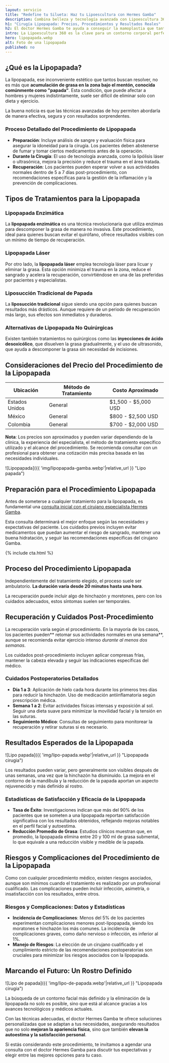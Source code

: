 ```yaml
---
layout: servicio
title: "Redefine tu Silueta: Haz tu Lipoescultura con Hermes Gamba"
description: Combina belleza y tecnología avanzada con Lipoescultura 360. ¡Descubre cómo puede mejorar tu apariencia ahora! Haz la tuya tranquila con el cirujano HERMES GAMBA
h1: "Cirugía Lipopapada: Precios, Procedimientos y Resultados Reales"
h2: El doctor Hermes Gamba te ayuda a conseguir la mamoplastia que tanto deseas
intro: La Lipoescultura 360 es la clave para un contorno corporal perfecto. ¡Descubre cómo puede beneficiarte hoy!
hero: lipopapada.webp
alt: Foto de una lipopapada
published: no
---
```

## ¿Qué es la Lipopapada?

La lipopapada, ese inconveniente estético que tantos buscan resolver, no es más que **acumulación de grasa en la zona bajo el mentón, conocida comúnmente como "papada"**. Esta condición, que puede afectar a hombres y mujeres indistintamente, suele ser difícil de eliminar solo con dieta y ejercicio.

La buena noticia es que las técnicas avanzadas de hoy permiten abordarla de manera efectiva, segura y con resultados sorprendentes.

### Proceso Detallado del Procedimiento de Lipopapada

- **Preparación**: Incluye análisis de sangre y evaluación física para asegurar la idoneidad para la cirugía. Los pacientes deben abstenerse de fumar y tomar ciertos medicamentos antes de la operación.
- **Durante la Cirugía**: El uso de tecnología avanzada, como la lipólisis láser o ultrasónica, mejora la precisión y reduce el trauma en el área tratada.
- **Recuperación**: Los pacientes pueden esperar volver a sus actividades normales dentro de 5 a 7 días post-procedimiento, con recomendaciones específicas para la gestión de la inflamación y la prevención de complicaciones.

## Tipos de Tratamientos para la Lipopapada

### Lipopapada Enzimática

La **lipopapada enzimática** es una técnica revolucionaria que utiliza enzimas para descomponer la grasa de manera no invasiva. Este procedimiento, ideal para quienes buscan evitar el quirófano, ofrece resultados visibles con un mínimo de tiempo de recuperación.

### Lipopapada Láser

Por otro lado, la **lipopapada láser** emplea tecnología láser para licuar y eliminar la grasa. Esta opción minimiza el trauma en la zona, reduce el sangrado y acelera la recuperación, convirtiéndose en una de las preferidas por pacientes y especialistas.

### Liposucción Tradicional de Papada

La **liposucción tradicional** sigue siendo una opción para quienes buscan resultados más drásticos. Aunque requiere de un periodo de recuperación más largo, sus efectos son inmediatos y duraderos.

### Alternativas de Lipopapada No Quirúrgicas

Existen también tratamientos no quirúrgicos como las **inyecciones de ácido desoxicólico**, que disuelven la grasa gradualmente, y el uso de ultrasonido, que ayuda a descomponer la grasa sin necesidad de incisiones.

## Consideraciones del Precio del Procedimiento de la Lipopapada

| Ubicación       | Método de Tratamiento | Costo Aproximado       |
|-----------------|-----------------------|------------------------|
| Estados Unidos  | General               | $1,500 - $5,000 USD    |
| México          | General               | $800 - $2,500 USD      |
| Colombia        | General               | $700 - $2,000 USD      |

**Nota**: Los precios son aproximados y pueden variar dependiendo de la clínica, la experiencia del especialista, el método de tratamiento específico utilizado y el alcance del procedimiento. Se recomienda consultar con un profesional para obtener una cotización más precisa basada en las necesidades individuales.

![Lipopapada]({{ 'img/lipopapada-gamba.webp'|relative_url }} "Lipo papada")

## Preparación para el Procedimiento Lipopapada

Antes de someterse a cualquier tratamiento para la lipopapada, es fundamental una [consulta inicial con el cirujano especialista Hermes Gamba]({{'contacto'|relative_url}}).

Esta consulta determinará el mejor enfoque según las necesidades y expectativas del paciente. Los cuidados previos incluyen evitar medicamentos que puedan aumentar el riesgo de sangrado, mantener una buena hidratación, y seguir las recomendaciones específicas del cirujano Gamba.

{% include cta.html %}

## Proceso del Procedimiento Lipopapada

Independientemente del tratamiento elegido, el proceso suele ser ambulatorio. **La duración varía desde 20 minutos hasta una hora**.

La recuperación puede incluir algo de hinchazón y moretones, pero con los cuidados adecuados, estos síntomas suelen ser temporales.

## Recuperación y Cuidados Post-Procedimiento

La recuperación varía según el procedimiento. En la mayoría de los casos, los pacientes pueden** retomar sus actividades normales en una semana**, aunque se recomienda evitar ejercicio intenso *durante al menos dos semanas*.

Los cuidados post-procedimiento incluyen aplicar compresas frías, mantener la cabeza elevada y seguir las indicaciones específicas del médico.

### Cuidados Postoperatorios Detallados

- **Día 1 a 3**: Aplicación de hielo cada hora durante los primeros tres días para reducir la hinchazón. Uso de medicación antiinflamatoria según prescripción médica.
- **Semana 1 a 2**: Evitar actividades físicas intensas y exposición al sol. Seguir una dieta suave para minimizar la movilidad facial y la tensión en las suturas.
- **Seguimiento Médico**: Consultas de seguimiento para monitorear la recuperación y retirar suturas si es necesario.

## Resultados Esperados de la Lipopapada

![Lipo papada]({{ 'img/lipo-papada.webp'|relative_url }} "Lipopapada cirugia")

Los resultados pueden variar, pero generalmente son visibles después de unas semanas, una vez que la hinchazón ha disminuido. La mejora en el contorno de la mandíbula y la reducción de la papada aportan un aspecto rejuvenecido y más definido al rostro.

### Estadísticas de Satisfacción y Eficacia de la Lipopapada

- **Tasa de Éxito**: Investigaciones indican que más del 90% de los pacientes que se someten a una lipopapada reportan satisfacción significativa con los resultados obtenidos, reflejando mejoras notables en el perfil facial y autoestima.
- **Reducción Promedio de Grasa**: Estudios clínicos muestran que, en promedio, la lipopapada elimina entre 20 y 100 ml de grasa submental, lo que equivale a una reducción visible y medible de la papada.

## Riesgos y Complicaciones del Procedimiento de la Lipopapada

Como con cualquier procedimiento médico, existen riesgos asociados, aunque son mínimos cuando el tratamiento es realizado por un profesional cualificado. Las complicaciones pueden incluir infección, asimetría, o insatisfacción con los resultados, entre otros.

### Riesgos y Complicaciones: Datos y Estadísticas

- **Incidencia de Complicaciones**: Menos del 5% de los pacientes experimentan complicaciones menores post-lipopapada, siendo los moratones e hinchazón los más comunes. La incidencia de complicaciones graves, como daño nervioso o infección, es inferior al 1%.
- **Manejo de Riesgos**: La elección de un cirujano cualificado y el cumplimiento estricto de las recomendaciones postoperatorias son cruciales para minimizar los riesgos asociados con la lipopapada.

## Marcando el Futuro: Un Rostro Definido

![Lipo de papada]({{ 'img/lipo-de-papada.webp'|relative_url }} "Lipopapada cirugia")

La búsqueda de un contorno facial más definido y la eliminación de la lipopapada no solo es posible, sino que está al alcance gracias a los avances tecnológicos y médicos actuales.

Con las técnicas adecuadas, el doctor Hermes Gamba te ofrece soluciones personalizadas que se adaptan a tus necesidades, asegurando resultados que no solo **mejoran la apariencia física**, sino que también **elevan la autoestima y la satisfacción personal**.

Si estás considerando este procedimiento, te invitamos a agendar una consulta con el doctor Hermes Gamba para discutir tus expectativas y elegir entre las mejores opciones para tu caso.
